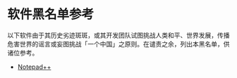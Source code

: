 # 软件黑名单参考

以下软件由于其历史劣迹斑斑，或其开发团队试图挑战人类和平、世界发展，传播危害世界的谣言或妄图挑战「一个中国」之原则。在谴责之余，列出本黑名单，供诸位参考。

+ [Notepad++](https://github.com/notepad-plus-plus/notepad-plus-plus)
